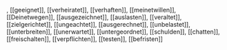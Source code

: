 , [[geeignet]], [[verheiratet]], [[verhaften]], [[meinetwillen]], [[Deinetwegen]], [[ausgezeichnet]], [[auslasten]], [[veraltet]], [[zielgerichtet]], [[ungeachtet]], [[ausgerechnet]], [[unbelastet]], [[unterbreiten]], [[unerwartet]], [[untergeordnet]], [[schulden]], [[chatten]], [[freischalten]], [[verpflichten]], [[testen]], [[befristen]]